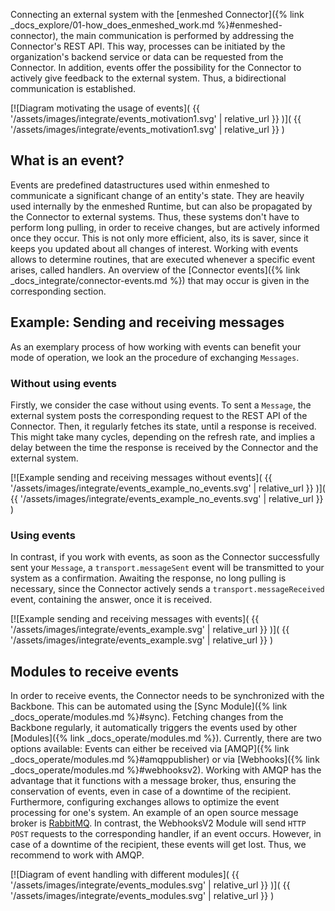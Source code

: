Connecting an external system with the [enmeshed Connector]({% link _docs_explore/01-how_does_enmeshed_work.md %}#enmeshed-connector), the main communication is performed by addressing the Connector's REST API.
This way, processes can be initiated by the organization's backend service or data can be requested from the Connector.
In addition, events offer the possibility for the Connector to actively give feedback to the external system.
Thus, a bidirectional communication is established.

[![Diagram motivating the usage of events]( {{ '/assets/images/integrate/events_motivation1.svg' | relative_url }} )]( {{ '/assets/images/integrate/events_motivation1.svg' | relative_url }} )

## What is an event?

Events are predefined datastructures used within enmeshed to communicate a significant change of an entity's state.
They are heavily used internally by the enmeshed Runtime, but can also be propagated by the Connector to external systems.
Thus, these systems don't have to perform long pulling, in order to receive changes, but are actively informed once they occur.
This is not only more efficient, also, its is saver, since it keeps you updated about all changes of interest.
Working with events allows to determine routines, that are executed whenever a specific event arises, called handlers.
An overview of the [Connector events]({% link _docs_integrate/connector-events.md %}) that may occur is given in the corresponding section.

## Example: Sending and receiving messages

As an exemplary process of how working with events can benefit your mode of operation, we look an the procedure of exchanging `Messages`.

### Without using events

Firstly, we consider the case without using events.
To sent a `Message`, the external system posts the corresponding request to the REST API of the Connector.
Then, it regularly fetches its state, until a response is received.
This might take many cycles, depending on the refresh rate, and implies a delay between the time the response is received by the Connector and the external system.

[![Example sending and receiving messages without events]( {{ '/assets/images/integrate/events_example_no_events.svg' | relative_url }} )]( {{ '/assets/images/integrate/events_example_no_events.svg' | relative_url }} )

### Using events

In contrast, if you work with events, as soon as the Connector successfully sent your `Message`, a `transport.messageSent` event will be transmitted to your system as a confirmation.
Awaiting the response, no long pulling is necessary, since the Connector actively sends a `transport.messageReceived` event, containing the answer, once it is received.

[![Example sending and receiving messages with events]( {{ '/assets/images/integrate/events_example.svg' | relative_url }} )]( {{ '/assets/images/integrate/events_example.svg' | relative_url }} )

## Modules to receive events

In order to receive events, the Connector needs to be synchronized with the Backbone.
This can be automated using the [Sync Module]({% link _docs_operate/modules.md %}#sync).
Fetching changes from the Backbone regularly, it automatically triggers the events used by other [Modules]({% link _docs_operate/modules.md %}).
Currently, there are two options available: Events can either be received via [AMQP]({% link _docs_operate/modules.md %}#amqppublisher) or via [Webhooks]({% link _docs_operate/modules.md %}#webhooksv2).
Working with AMQP has the advantage that it functions with a message broker, thus, ensuring the conservation of events, even in case of a downtime of the recipient.
Furthermore, configuring exchanges allows to optimize the event processing for one's system.
An example of an open source message broker is [RabbitMQ](https://www.rabbitmq.com/).
In contrast, the WebhooksV2 Module will send `HTTP POST` requests to the corresponding handler, if an event occurs.
However, in case of a downtime of the recipient, these events will get lost.
Thus, we recommend to work with AMQP.

[![Diagram of event handling with different modules]( {{ '/assets/images/integrate/events_modules.svg' | relative_url }} )]( {{ '/assets/images/integrate/events_modules.svg' | relative_url }} )
